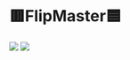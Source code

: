 # 🟥FlipMaster🟦 #
<img src="https://img.shields.io/badge/Unity-FFFFFF?style=for-the-badge&logo=Unity&logoColor=white">
<img src="https://img.shields.io/badge/Arudino-00878F?style=for-the-badge&logo=Aruduino&logoColor=white">

